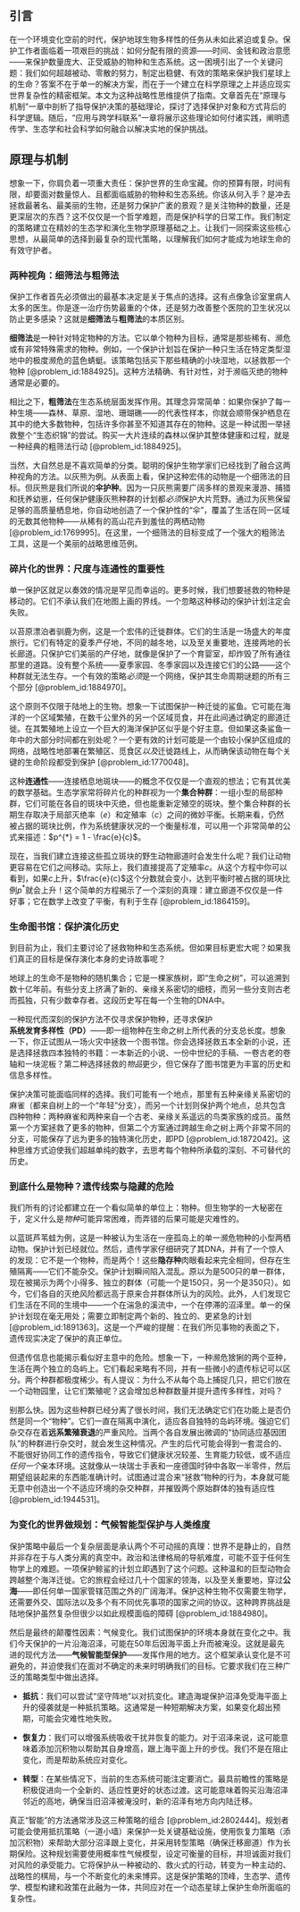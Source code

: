 ## 引言
在一个环境变化空前的时代，保护地球生物多样性的任务从未如此紧迫或复杂。保护工作者面临着一项艰巨的挑战：如何分配有限的资源——时间、金钱和政治意愿——来保护数量庞大、正受威胁的物种和生态系统。这一困境引出了一个关键问题：我们如何超越被动、零散的努力，制定出稳健、有效的策略来保护我们星球上的生命？答案不在于单一的解决方案，而在于一个建立在科学原理之上并适应现实世界复杂性的精密框架。本文为这种战略性思维提供了指南。文章首先在“原理与机制”一章中剖析了指导保护决策的基础理论，探讨了选择保护对象和方式背后的科学逻辑。随后，“应用与跨学科联系”一章将展示这些理论如何付诸实践，阐明遗传学、生态学和社会科学如何融合以解决实地的保护挑战。

## 原理与机制

想象一下，你肩负着一项重大责任：保护世界的生命宝藏。你的预算有限，时间有限，却要面对数量惊人、且都面临威胁的物种和生态系统。你该从何入手？是冲去拯救最著名、最美丽的生物，还是努力保护广袤的景观？是关注物种的数量，还是更深层次的东西？这不仅仅是一个哲学难题，而是保护科学的日常工作。我们制定的策略建立在精妙的生态学和演化生物学原理基础之上。让我们一同探索这些核心思想，从最简单的选择到最复杂的现代策略，以理解我们如何才能成为地球生命的有效守护者。

### 两种视角：细筛法与粗筛法

保护工作者首先必须做出的最基本决定是关于焦点的选择。这有点像急诊室里病人太多的医生。你是逐一治疗伤势最重的个体，还是努力改善整个医院的卫生状况以防止更多感染？这就是**细筛法**与**粗筛法**的本质区别。

**细筛法**是一种针对特定物种的方法。它以单个物种为目标，通常是那些稀有、濒危或有非常特殊需求的物种。例如，一个保护计划旨在保护一种只生活在特定类型湿地中的极度濒危的蓝色蜻蜓。该策略包括买下那些精确的小块湿地，以拯救那一个物种 [@problem_id:1884925]。这种方法精确、有针对性，对于濒临灭绝的物种通常是必要的。

相比之下，**粗筛法**在生态系统层面发挥作用。其理念异常简单：如果你保护了每一种生境——森林、草原、湿地、珊瑚礁——的代表性样本，你就会顺带保护栖息在其中的绝大多数物种，包括许多你甚至不知道其存在的物种。这是一种试图一举拯救整个“生态织锦”的尝试。购买一大片连续的森林以保护其整体健康和过程，就是一种经典的粗筛法行动 [@problem_id:1884925]。

当然，大自然总是不喜欢简单的分类。聪明的保护生物学家们已经找到了融合这两种视角的方法。以灰熊为例。从表面上看，保护这种宏伟的动物是一个细筛法的目标。但灰熊是我们所说的**伞护种**。因为一只灰熊需要广阔多样的景观来漫游、捕猎和抚养幼崽，任何保护健康灰熊种群的计划都*必须*保护大片荒野。通过为灰熊保留足够的高质量栖息地，你自动地创造了一个保护性的“伞”，覆盖了生活在同一区域的无数其他物种——从稀有的高山花卉到羞怯的两栖动物 [@problem_id:1769995]。在这里，一个细筛法的目标变成了一个强大的粗筛法工具，这是一个美丽的战略思维范例。

### 碎片化的世界：尺度与连通性的重要性

单一保护区就足以奏效的情况是罕见而幸运的。更多时候，我们想要拯救的物种是移动的。它们不承认我们在地图上画的界线。一个忽略这种移动的保护计划注定会失败。

以苔原漂泊者驯鹿为例，这是一个宏伟的迁徙群体。它们的生活是一场盛大的年度旅行。它们有特定的夏季产仔地，不同的越冬地，以及至关重要地，连接两地的长长廊道。只保护它们美丽的产仔地，就像是保护了一个育婴室，却炸毁了所有通往那里的道路。没有整个系统——夏季家园、冬季家园以及连接它们的公路——这个种群就无法生存。一个有效的策略*必须*是一个网络，保护其生命周期谜题的所有三个部分 [@problem_id:1884970]。

这个原则不仅限于陆地上的生物。想象一下试图保护一种迁徙的鲨鱼。它可能在海洋的一个区域繁殖，在数千公里外的另一个区域觅食，并在此间通过确定的廊道迁徙。在其繁殖地上设立一个巨大的海洋保护区似乎是个好主意。但如果这条鲨鱼一年中的大部分时间都在别处呢？一个更有效的计划可能是一个由较小保护区组成的网络，战略性地部署在繁殖区、觅食区*以及*迁徙路线上，从而确保该动物在每个关键的生命阶段都受到保护 [@problem_id:1770048]。

这种**连通性**——连接栖息地斑块——的概念不仅仅是一个直观的想法；它有其优美的数学基础。生态学家常将碎片化的种群视为一个**集合种群**：一组小型的局部种群，它们可能在各自的斑块中灭绝，但也能重新定殖空的斑块。整个集合种群的长期生存取决于局部灭绝率（$e$）和定殖率（$c$）之间的微妙平衡。长期来看，仍然被占据的斑块比例，作为系统健康状况的一个衡量标准，可以用一个非常简单的公式来描述：$p^{*} = 1 - \frac{e}{c}$。

现在，当我们建立连接这些孤立斑块的野生动物廊道时会发生什么呢？我们让动物更容易在它们之间移动。实际上，我们直接提高了定殖率$c$。从这个方程中你可以看到，如果$c$上升，$\frac{e}{c}$这个分数就会变小，达到平衡时被占据的斑块比例$p^{*}$就会上升！这个简单的方程揭示了一个深刻的真理：建立廊道不仅仅是一件好事；它在数学上改变了平衡，有利于生存 [@problem_id:1864159]。

### 生命图书馆：保护演化历史

到目前为止，我们主要讨论了拯救物种和生态系统。但如果目标更宏大呢？如果我们真正的目标是保存演化本身的史诗故事呢？

地球上的生命不是物种的随机集合；它是一棵家族树，即“生命之树”，可以追溯到数十亿年前。有些分支上挤满了新的、亲缘关系密切的细枝，而另一些分支则古老而孤独，只有少数幸存者。这段历史写在每一个生物的DNA中。

一种现代而深刻的保护方法不仅寻求保护物种，还寻求保护**系统发育多样性（PD）**——即一组物种在生命之树上所代表的分支总长度。想象一下，你正试图从一场火灾中拯救一个图书馆。你会选择拯救五本全新的小说，还是选择拯救四本独特的书籍：一本新近的小说、一份中世纪的手稿、一卷古老的卷轴和一块泥板？第二种选择拯救的*物品*更少，但它保存了图书馆更为丰富的历史和信息多样性。

保护决策可能面临同样的选择。我们可能有一个地点，那里有五种亲缘关系密切的麻雀（都来自树上的一个“年轻”分支），而另一个计划则保护两个地点，总共包含四种物种：两种麻雀和两种来自一个古老、亲缘关系遥远的鸟类家族的成员。虽然第一个方案拯救了更多的物种，但第二个方案通过跨越生命之树上两个非常不同的分支，可能保存了远为更多的独特演化历史，即PD [@problem_id:1872042]。这种思维方式迫使我们超越单纯的数字，去思考每个物种所承载的深刻、不可替代的历史。

### 到底什么是物种？遗传线索与隐藏的危险

我们所有的讨论都建立在一个看似简单的单位上：物种。但生物学的一大秘密在于，定义什么是*物种*可能异常困难，而弄错的后果可能是灾难性的。

以蓝斑芦苇蛙为例，这是一种被认为生活在一座孤岛上的单一濒危物种的小型两栖动物。保护计划已经就位。然后，遗传学家仔细研究了其DNA，并有了一个惊人的发现：它不是一个物种，而是两个！这些**隐存种**肉眼看起来完全相同，但存在生殖隔离——它们不能杂交。保护计划瞬间陷入混乱。原以为是500只的单一群体，现在被揭示为两个小得多、独立的群体（可能一个是150只，另一个是350只）。如今，它们各自的灭绝风险都远高于原来合并群体所认为的风险。此外，人们发现它们生活在不同的生境中——一个在湍急的溪流中，一个在停滞的沼泽里。单一的保护计划现在毫无用处；需要立即制定两个新的、独立的、更紧急的计划 [@problem_id:1891363]。这是一个严峻的提醒：在我们所见事物的表面之下，遗传现实决定了保护的真正单位。

但遗传信息也能揭示看似好主意中的危险。想象一下，一种濒危猞猁的两个亚种，生活在两个独立的岛屿上。它们看起来略有不同，并有一些微小的遗传标记可以区分。两个种群都极度稀少。有人提议：为什么不从每个岛上捕捉几只，把它们放在一个动物园里，让它们繁殖呢？这会增加总种群数量并提升遗传多样性，对吗？

别那么快。因为这些种群已经分离了很长时间，我们无法确定它们在功能上是否仍然是同一个“物种”。它们一直在隔离中演化，适应各自独特的岛屿环境。强迫它们杂交存在着**远系繁殖衰退**的严重风险。当两个各自发展出微调的“协同适应基因团队”的种群进行杂交时，就会发生这种情况。产生的后代可能会得到一套混合的、不能很好协同工作的遗传指令，导致它们健康状况较差、生育能力较低，或不适应*任何一个*亲本环境。这就像从一块瑞士手表和一座德国时钟中各取一半零件，然后期望组装起来的东西能准确计时。试图通过混合来“拯救”物种的行为，本身就可能无意中创造出一个不适应环境的杂交种群，并摧毁两个原始群体的独有适应性 [@problem_id:1944531]。

### 为变化的世界做规划：气候智能型保护与人类维度

保护策略中最后一个复杂层面是承认两个不可动摇的真理：世界不是静止的，自然并非存在于与人类分离的真空中。政治和法律格局的导航难度，可能不亚于任何生物学上的难题。一项保护鲸鲨的计划立即遇到了这个问题。这种温和的巨型动物会跨越整个海洋迁徙。它的旅程会经过几十个国家的领海，以及至关重要地，穿过**公海**——即任何单一国家管辖范围之外的广阔海洋。保护这种生物不仅需要生物学，还需要外交、国际法以及多个有不同优先事项的国家之间的协议。这种跨界挑战是陆地保护虽然复杂但很少以如此规模面临的障碍 [@problem_id:1884980]。

然后是最终的颠覆性因素：气候变化。我们试图保护的环境本身就在变化之中。我们今天保护的一片沿海沼泽，可能在50年后因海平面上升而被淹没。这就是最先进的现代方法——**气候智能型保护**——发挥作用的地方。这个框架承认变化是不可避免的，并迫使我们在面对不确定的未来时明确我们的目标。它要求我们在三种广泛的策略类型中做出选择。

- **抵抗**：我们可以尝试“坚守阵地”以对抗变化。建造海堤保护沼泽免受海平面上升的侵袭就是一种抵抗策略。这通常是一种短期解决方案，如果变化超出预期，可能会灾难性地失败。

- **恢复力**：我们可以增强系统吸收干扰并恢复的能力。对于沼泽来说，这可能意味着添加沉积物以帮助其自身增高，跟上海平面上升的步伐。我们不是在阻止变化，而是帮助系统应对变化。

- **转型**：在某些情况下，当前的生态系统可能注定要消亡。最具前瞻性的策略是积极促进向一个全新的、适应性更好的状态过渡。这可能意味着购买沿海沼泽邻近的高地，确保当旧沼泽被淹没时，新的沼泽有地方向内陆迁移。

真正“智能”的方法通常涉及这三种策略的组合 [@problem_id:2802444]。规划者可能会使用抵抗策略（一道小墙）来保护一处关键基础设施，使用恢复力策略（添加沉积物）来帮助大部分沼泽跟上变化，并采用转型策略（确保迁移廊道）作为长期保险。这种规划需要使用概率性气候模型，设定可衡量的目标，并坦诚面对我们对风险的承受能力。它将保护从一种被动的、救火式的行动，转变为一种主动的、战略性的棋局，与一个不断变化的未来博弈。这是保护策略的顶峰，生态学、遗传学、模型构建和政策在此融为一体，共同应对在一个动态星球上保护生命所面临的复杂性。

